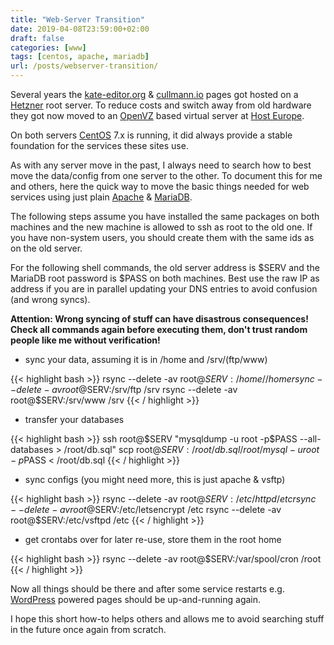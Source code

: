 ```yaml
---
title: "Web-Server Transition"
date: 2019-04-08T23:59:00+02:00
draft: false
categories: [www]
tags: [centos, apache, mariadb]
url: /posts/webserver-transition/
---
```


Several years the [kate-editor.org](https://kate-editor.org) & [cullmann.io](https://cullmann.io) pages got hosted on a [Hetzner](https://www.hetzner.de/) root server.
To reduce costs and switch away from old hardware they got now moved to an [OpenVZ](https://openvz.org/) based virtual server at [Host Europe](https://www.hosteurope.de).

On both servers [CentOS](https://centos.org) 7.x is running, it did always provide a stable foundation for the services these sites use.

As with any server move in the past, I always need to search how to best move the data/config from one server to the other.
To document this for me and others, here the quick way to move the basic things needed for web services using just plain [Apache](https://httpd.apache.org/) & [MariaDB](https://mariadb.org/).

The following steps assume you have installed the same packages on both machines and the new machine is allowed to ssh as root to the old one.
If you have non-system users, you should create them with the same ids as on the old server.

For the following shell commands, the old server address is $SERV and the MariaDB root password is $PASS on both machines.
Best use the raw IP as address if you are in parallel updating your DNS entries to avoid confusion (and wrong syncs).

**Attention: Wrong syncing of stuff can have disastrous consequences! Check all commands again before executing them, don't trust random people like me without verification!**

* sync your data, assuming it is in /home and /srv/(ftp/www)

{{< highlight bash >}}
rsync --delete -av root@$SERV:/home/ /home
rsync --delete -av root@$SERV:/srv/ftp /srv
rsync --delete -av root@$SERV:/srv/www /srv
{{< / highlight >}}

* transfer your databases

{{< highlight bash >}}
ssh root@$SERV "mysqldump -u root -p$PASS --all-databases > /root/db.sql"
scp root@$SERV:/root/db.sql /root/
mysql -u root -p$PASS < /root/db.sql
{{< / highlight >}}

* sync configs (you might need more, this is just apache & vsftp)

{{< highlight bash >}}
rsync --delete -av root@$SERV:/etc/httpd /etc
rsync --delete -av root@$SERV:/etc/letsencrypt /etc
rsync --delete -av root@$SERV:/etc/vsftpd /etc
{{< / highlight >}}

* get crontabs over for later re-use, store them in the root home

{{< highlight bash >}}
rsync --delete -av root@$SERV:/var/spool/cron /root
{{< / highlight >}}

Now all things should be there and after some service restarts e.g. [WordPress](https://wordpress.org/) powered pages should be up-and-running again.

I hope this short how-to helps others and allows me to avoid searching stuff in the future once again from scratch.
